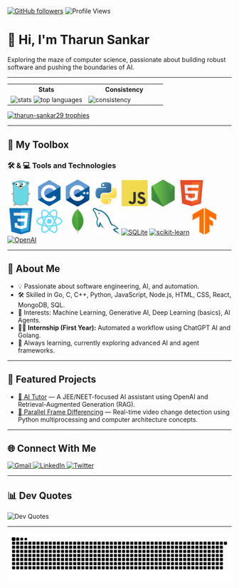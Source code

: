 <!-- Profile Badges -->
[![GitHub followers](https://img.shields.io/github/followers/tharun-sankar29?logo=GitHub&style=flat)](https://github.com/tharun-sankar29)
![Profile Views](https://komarev.com/ghpvc/?username=tharun-sankar29&style=flat)

# 👋 Hi, I'm Tharun Sankar

Exploring the maze of computer science, passionate about building robust software and pushing the boundaries of AI.

---

<table>
  <tr>
    <th width="50%">Stats</th>
    <th width="50%">Consistency</th>
  </tr>
  <tr>
    <td>
      <img width="100%" height="auto" src="https://github-readme-stats.vercel.app/api?username=tharun-sankar29&show_icons=true&theme=tokyonight&count_private=true" alt="stats" />
      <img width="100%" height="auto" src="https://github-readme-stats.vercel.app/api/top-langs/?username=tharun-sankar29&layout=compact&theme=tokyonight" alt="top languages" />
    </td>
    <td>
      <img width="100%" height="auto" src="https://github-readme-streak-stats.herokuapp.com/?user=tharun-sankar29&theme=tokyonight" alt="consistency" />
    </td>
  </tr>
</table>

<p align="left">
  <a href="https://github.com/ryo-ma/github-profile-trophy">
    <img src="https://github-profile-trophy.vercel.app/?username=tharun-sankar29&theme=tokyonight&margin-w=10&margin-h=15" alt="tharun-sankar29 trophies" />
  </a>
</p>

---

## 🧰 My Toolbox

### 🛠️ & 💻 Tools and Technologies

<p align="left">
  <a href="https://golang.org" target="_blank"><img src="https://raw.githubusercontent.com/devicons/devicon/master/icons/go/go-original.svg" alt="Go" width="60" height="60"/></a>
  <a href="https://www.cprogramming.com/" target="_blank"><img src="https://raw.githubusercontent.com/devicons/devicon/master/icons/c/c-original.svg" alt="C" width="60" height="60"/></a>
  <a href="https://www.w3schools.com/cpp/" target="_blank"><img src="https://raw.githubusercontent.com/devicons/devicon/master/icons/cplusplus/cplusplus-original.svg" alt="C++" width="60" height="60"/></a>
  <a href="https://www.python.org/" target="_blank"><img src="https://raw.githubusercontent.com/devicons/devicon/master/icons/python/python-original.svg" alt="Python" width="60" height="60"/></a>
  <a href="https://developer.mozilla.org/en-US/docs/Web/JavaScript" target="_blank"><img src="https://raw.githubusercontent.com/devicons/devicon/master/icons/javascript/javascript-original.svg" alt="JavaScript" width="60" height="60"/></a>
  <a href="https://nodejs.org/" target="_blank"><img src="https://raw.githubusercontent.com/devicons/devicon/master/icons/nodejs/nodejs-original.svg" alt="Node.js" width="60" height="60"/></a>
  <a href="https://developer.mozilla.org/en-US/docs/Glossary/HTML5" target="_blank"><img src="https://raw.githubusercontent.com/devicons/devicon/master/icons/html5/html5-original.svg" alt="HTML5" width="60" height="60"/></a>
  <a href="https://www.w3.org/TR/CSS/#css" target="_blank"><img src="https://raw.githubusercontent.com/devicons/devicon/master/icons/css3/css3-original.svg" alt="CSS3" width="60" height="60"/></a>
  <a href="https://react.dev/" target="_blank"><img src="https://raw.githubusercontent.com/devicons/devicon/master/icons/react/react-original.svg" alt="React" width="60" height="60"/></a>
  <a href="https://www.mongodb.com/" target="_blank"><img src="https://raw.githubusercontent.com/devicons/devicon/master/icons/mongodb/mongodb-original.svg" alt="MongoDB" width="60" height="60"/></a>
  <a href="https://www.mysql.com/" target="_blank"><img src="https://raw.githubusercontent.com/devicons/devicon/master/icons/mysql/mysql-original.svg" alt="MySQL" width="60" height="60"/></a>
  <a href="https://www.sqlite.org/" target="_blank"><img src="https://www.vectorlogo.zone/logos/sqlite/sqlite-icon.svg" alt="SQLite" width="60" height="60"/></a>
  <a href="https://scikit-learn.org/" target="_blank"><img src="https://upload.wikimedia.org/wikipedia/commons/0/05/Scikit_learn_logo_small.svg" alt="scikit-learn" width="60" height="60"/></a>
  <a href="https://www.tensorflow.org/" target="_blank"><img src="https://raw.githubusercontent.com/devicons/devicon/master/icons/tensorflow/tensorflow-original.svg" alt="TensorFlow" width="60" height="60"/></a>
  <a href="https://openai.com/" target="_blank"><img src="https://cdn.simpleicons.org/openai/00A67E/ffffff" alt="OpenAI" width="60" height="60"/></a>
</p>

---

## 🚀 About Me

- 💡 Passionate about software engineering, AI, and automation.
- 🛠️ Skilled in Go, C, C++, Python, JavaScript, Node.js, HTML, CSS, React, MongoDB, SQL.
- 🤖 Interests: Machine Learning, Generative AI, Deep Learning (basics), AI Agents.
- 👨‍💻 **Internship (First Year):** Automated a workflow using ChatGPT AI and Golang.
- 🌱 Always learning, currently exploring advanced AI and agent frameworks.

---

## 🚩 Featured Projects

- [🧠 AI Tutor](https://github.com/tharun-sankar29/ai-tutor) — A JEE/NEET-focused AI assistant using OpenAI and Retrieval-Augmented Generation (RAG).
- [🎥 Parallel Frame Differencing](https://github.com/tharun-sankar29/video-differencing) — Real-time video change detection using Python multiprocessing and computer architecture concepts.


---

## 🌐 Connect With Me

<p align="left"> <a href="mailto:tharunsankar2904@gmail.com" target="_blank"> <img src="https://img.shields.io/badge/Gmail-D14836?style=flat&logo=gmail&logoColor=white" alt="Gmail"/> </a> <a href="https://www.linkedin.com/in/tharun-sankar/" target="_blank"> <img src="https://img.shields.io/badge/LinkedIn-0A66C2?style=flat&logo=linkedin&logoColor=white" alt="LinkedIn"/> </a> <a href="https://twitter.com/tharunsankar29" target="_blank"> <img src="https://img.shields.io/badge/Twitter-1DA1F2?style=flat&logo=twitter&logoColor=white" alt="Twitter"/> </a> </p>



---

## 📊 Dev Quotes

![Dev Quotes](https://quotes-github-readme.vercel.app/api?type=horizontal&theme=radical)

---

<!-- Contribution Snake Animation -->
![Contribution Snake](https://raw.githubusercontent.com/tharun-sankar29/tharun-sankar29/output/github-contribution-grid-snake-dark.svg)

